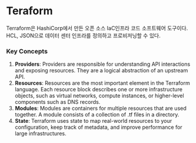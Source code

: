 # Teraform

Terraform은 HashiCorp에서 만든 오픈 소스 IaC인프라 코드 소프트웨어 도구이다. HCL, JSON으로 데이터 센터 인프라를 정의하고 프로비저닝할 수 있다.

### Key Concepts

1. **Providers**: Providers are responsible for understanding API interactions and exposing resources. They are a logical abstraction of an upstream API.
2. **Resources**: Resources are the most important element in the Terraform language. Each resource block describes one or more infrastructure objects, such as virtual networks, compute instances, or higher-level components such as DNS records.
3. **Modules**: Modules are containers for multiple resources that are used together. A module consists of a collection of .tf files in a directory.
4. **State**: Terraform uses state to map real-world resources to your configuration, keep track of metadata, and improve performance for large infrastructures.
